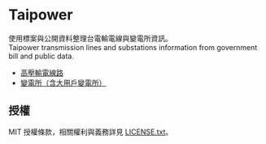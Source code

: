 # Taipower

使用標案與公開資料整理台電輸電線與變電所資訊。\
Taipower transmission lines and substations information from government bill and public data.

* [高壓輸電線路](source/transmission.md)
* [變電所（含大用戶變電所）](source/substation.md)

## 授權

MIT 授權條款，相關權利與義務詳見 [LICENSE.txt](LICENSE.txt)。